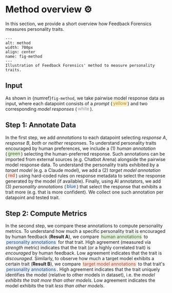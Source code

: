 # Method overview ⚙️

In this section, we provide a short overview how Feedback Forensics measures personality traits.

```{figure}  ../img/03_method_illustration_v10.png
---
alt: method
width: 700px
align: center
name: fig-method
---
Illustration of Feedback Forensics' method to measure personality traits.
```

<style>
    .highlight-yellow { background-color: #fef0c9; color: #af8725; padding: 0.1em 0.2em; border-radius: 3px; }
    .highlight-white { background-color: #fafafa; color: #8e8e8e; padding: 0.1em 0.2em; border-radius: 3px; }
    .highlight-green { background-color: #e7f2e1; color: #406825; padding: 0.1em 0.2em; border-radius: 3px; }
    .highlight-red   { background-color: #fbeae5; color: #b44529; padding: 0.1em 0.2em; border-radius: 3px; }
    .highlight-blue  { background-color: #ecf2fe; color: #1f4985; padding: 0.1em 0.2em; border-radius: 3px; }
</style>

## Input

As shown in {numref}`fig-method`, we take pairwise model response data as input, where each datapoint consists of a
<em>prompt</em> (<span class="highlight-yellow">yellow</span>) and two corresponding <em>model responses</em> (<span class="highlight-white">white</span>).

## Step 1: Annotate Data

In the first step, we add *annotations* to each datapoint selecting *response A*, *response B*, *both* or *neither* responses.
To understand personality traits encouraged by human preferences, we include a
(1) <em>human annotation</em> (<span class="highlight-green">green</span>) selecting the human-preferred response.
Such annotations can be imported from external sources (e.g. Chatbot Arena) alongside the pairwise model response data.
To understand the personality traits exhibited by a *target model* (e.g. a Claude model), we add a
(2) <em>target model annotation</em> (<span class="highlight-red">red</span>) using hard-coded rules on response metadata to select the response generated by the model (if available).
Finally, using AI annotators, we add
(3) <em>personality annotations</em> (<span class="highlight-blue">blue</span>) that select the response that exhibits a trait more (e.g. that is more confident).
We collect one such annotation per datapoint and tested trait.

## Step 2: Compute Metrics

In the second step, we compare these annotations to compute personality metrics. To understand how much a specific personality trait is encouraged by human feedback (**Result A**), we compare
<span class="highlight-green">human annotations</span> to <span class="highlight-blue">personality annotations</span> for that trait.
High agreement (measured via *strength* metric) indicates that the trait (or a highly correlated trait) is *encouraged* by human feedback.
Low agreement indicates that the trait is *discouraged*.
Similarly, to observe how much a target model exhibits a certain trait (**Result B**), we compare
<span class="highlight-red">target model annotations</span> to that trait's <span class="highlight-blue">personality annotations</span>.
High agreement indicates that the trait uniquely identifies the model (relative to other models in dataset), i.e. the *model exhibits the trait more than other models*.
Low agreement indicates the model exhibits the trait *less than other models*.